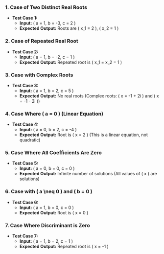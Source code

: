 ### 1. Case of Two Distinct Real Roots

- **Test Case 1:**
  - **Input:** \( a = 1, b = -3, c = 2 \)
  - **Expected Output:** Roots are \( x_1 = 2 \), \( x_2 = 1 \)

### 2. Case of Repeated Real Root

- **Test Case 2:**
  - **Input:** \( a = 1, b = -2, c = 1 \)
  - **Expected Output:** Repeated root is \( x_1 = x_2 = 1 \)

### 3. Case with Complex Roots

- **Test Case 3:**
  - **Input:** \( a = 1, b = 2, c = 5 \)
  - **Expected Output:** No real roots (Complex roots: \( x = -1 + 2i \) and \( x = -1 - 2i \))

### 4. Case Where \( a = 0 \) (Linear Equation)

- **Test Case 4:**
  - **Input:** \( a = 0, b = 2, c = -4 \)
  - **Expected Output:** Root is \( x = 2 \) (This is a linear equation, not quadratic)

### 5. Case Where All Coefficients Are Zero

- **Test Case 5:**
  - **Input:** \( a = 0, b = 0, c = 0 \)
  - **Expected Output:** Infinite number of solutions (All values of \( x \) are solutions)

### 6. Case with \( a \neq 0 \) and \( b = 0 \)

- **Test Case 6:**
  - **Input:** \( a = 1, b = 0, c = 0 \)
  - **Expected Output:** Root is \( x = 0 \)

### 7. Case Where Discriminant is Zero

- **Test Case 7:**
  - **Input:** \( a = 1, b = 2, c = 1 \)
  - **Expected Output:** Repeated root is \( x = -1 \) 

